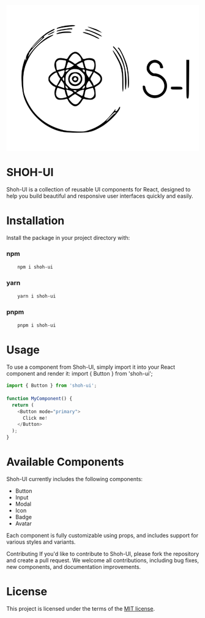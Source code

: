 <div style="display: flex;width: 100%; justify-content: center">
    <img src="./assets/shoh.svg" alt="shoh-ui">
</div>

# SHOH-UI
Shoh-UI is a collection of reusable UI components for React, designed to help you build beautiful and responsive user interfaces quickly and easily.

# Installation

Install the package in your project directory with:

### npm
```bash
    npm i shoh-ui
```
### yarn
```bash
    yarn i shoh-ui
```

### pnpm
```bash
    pnpm i shoh-ui
```


# Usage
To use a component from Shoh-UI, simply import it into your React component and render it:
import { Button } from 'shoh-ui';

  ```javascript
  import { Button } from 'shoh-ui';

  function MyComponent() {
    return (
      <Button mode="primary">
        Click me!
      </Button>
    );
  }
  ```

# Available Components

Shoh-UI currently includes the following components:

- Button
- Input
- Modal
- Icon
- Badge
- Avatar

Each component is fully customizable using props, and includes support for various styles and variants.

Contributing
If you'd like to contribute to Shoh-UI, please fork the repository and create a pull request. We welcome all contributions, including bug fixes, new components, and documentation improvements.

# License

This project is licensed under the terms of the [MIT license](https://github.com/behruzrahimov/shoh-ui/blob/master/LICENSE).


